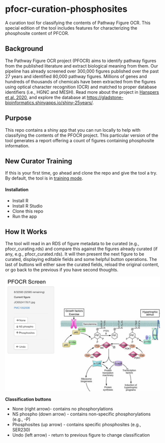 # pfocr-curation-phosphosites
A curation tool for classifying the contents of Pathway Figure OCR. This special edition of the tool includes features for characterizing the phosphosite content of PFCOR.

## Background
The Pathway Figure OCR project (PFOCR) aims to identify pathway figures from the published literature and extract biological meaning from them. Our pipeline has already screened over 300,000 figures published over the past 27 years and identified  80,000 pathway figures. Millions of genes and hundreds of thousands of chemicals have been extracted from the figures using optical character recognition (OCR) and matched to proper database identifiers (i.e., HGNC and MESH). Read more about the project in [Hanspers et al. 2020](https://genomebiology.biomedcentral.com/articles/10.1186/s13059-020-02181-2), and explore the database at https://gladstone-bioinformatics.shinyapps.io/shiny-25years/.

## Purpose
This repo contains a shiny app that you can run locally to help with classifying the contents of the PFOCR project. This particular version of the tool generates a report offering a count of figures
containing phosphosite information.

## New Curator Training
If this is your first time, go ahead and clone the repo and give the tool a try. By default, the tool is in [training mode](https://github.com/wikipathways/pfocr-curation-phosphosites/blob/main/app.R#L11).

#### Installation
 * Install R
 * Install R Studio
 * Clone this repo
 * Run the app

## How It Works
The tool will read in an RDS of figure metadata to be curated (e.g., pfocr_curating.rds) and compare this against the figures already curated (if any, e.g., pfocr_curated.rds). It will then present the next figure to be curated, displaying editable fields and some helpful button operations. The last of buttons will either save the curated fields, reload the original content, or go back to the previous if you have second thoughts.

![Screenshot](screenshot.png?raw=true "Screenshot")

**Classification buttons**
 * None (right arrow)- contains no phosphorylations
 * NS phospho (down arrow) - contains non-specific phosphorylations (e.g., -P) 
 * Phosphosites (up arrow) - contains specific phosphosites (e.g., SER230)
 * Undo (left arrow) - return to previous figure to change classification

